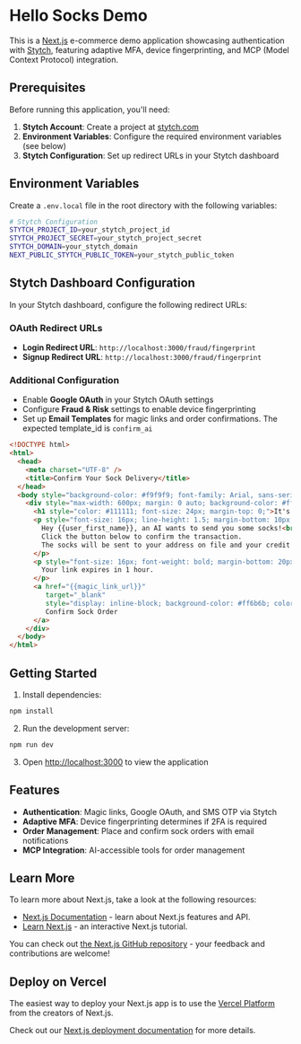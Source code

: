 # Hello Socks Demo

This is a [Next.js](https://nextjs.org/) e-commerce demo application showcasing authentication with [Stytch](https://stytch.com/), featuring adaptive MFA, device fingerprinting, and MCP (Model Context Protocol) integration.

## Prerequisites

Before running this application, you'll need:

1. **Stytch Account**: Create a project at [stytch.com](https://stytch.com/)
2. **Environment Variables**: Configure the required environment variables (see below)
3. **Stytch Configuration**: Set up redirect URLs in your Stytch dashboard

## Environment Variables

Create a `.env.local` file in the root directory with the following variables:

```bash
# Stytch Configuration
STYTCH_PROJECT_ID=your_stytch_project_id
STYTCH_PROJECT_SECRET=your_stytch_project_secret
STYTCH_DOMAIN=your_stytch_domain
NEXT_PUBLIC_STYTCH_PUBLIC_TOKEN=your_stytch_public_token
```

## Stytch Dashboard Configuration

In your Stytch dashboard, configure the following redirect URLs:

### OAuth Redirect URLs
- **Login Redirect URL**: `http://localhost:3000/fraud/fingerprint`
- **Signup Redirect URL**: `http://localhost:3000/fraud/fingerprint`

### Additional Configuration
- Enable **Google OAuth** in your Stytch OAuth settings
- Configure **Fraud & Risk** settings to enable device fingerprinting
- Set up **Email Templates** for magic links and order confirmations. The expected template_id is `confirm_ai`

```html
<!DOCTYPE html>
<html>
  <head>
    <meta charset="UTF-8" />
    <title>Confirm Your Sock Delivery</title>
  </head>
  <body style="background-color: #f9f9f9; font-family: Arial, sans-serif; color: #333333; padding: 0; margin: 0;">
    <div style="max-width: 600px; margin: 0 auto; background-color: #ffffff; padding: 30px; border-radius: 6px; box-shadow: 0 0 5px rgba(0, 0, 0, 0.05);">
      <h1 style="color: #111111; font-size: 24px; margin-top: 0;">It's Sock Time 🧦</h1>
      <p style="font-size: 16px; line-height: 1.5; margin-bottom: 10px;">
        Hey {{user_first_name}}, an AI wants to send you some socks!<br />
        Click the button below to confirm the transaction.
        The socks will be sent to your address on file and your credit card will be charged.
      </p>
      <p style="font-size: 16px; font-weight: bold; margin-bottom: 20px;">
        Your link expires in 1 hour.
      </p>
      <a href="{{magic_link_url}}"
         target="_blank"
         style="display: inline-block; background-color: #ff6b6b; color: #ffffff; text-decoration: none; padding: 14px 24px; font-size: 16px; font-weight: bold; border-radius: 4px; margin-top: 20px;">
         Confirm Sock Order
      </a>
    </div>
  </body>
</html>
```

## Getting Started

1. Install dependencies:
```bash
npm install
```

2. Run the development server:
```bash
npm run dev
```

3. Open [http://localhost:3000](http://localhost:3000) to view the application

## Features

- **Authentication**: Magic links, Google OAuth, and SMS OTP via Stytch
- **Adaptive MFA**: Device fingerprinting determines if 2FA is required
- **Order Management**: Place and confirm sock orders with email notifications
- **MCP Integration**: AI-accessible tools for order management

## Learn More

To learn more about Next.js, take a look at the following resources:

- [Next.js Documentation](https://nextjs.org/docs) - learn about Next.js features and API.
- [Learn Next.js](https://nextjs.org/learn) - an interactive Next.js tutorial.

You can check out [the Next.js GitHub repository](https://github.com/vercel/next.js/) - your feedback and contributions are welcome!

## Deploy on Vercel

The easiest way to deploy your Next.js app is to use the [Vercel Platform](https://vercel.com/new?utm_medium=default-template&filter=next.js&utm_source=create-next-app&utm_campaign=create-next-app-readme) from the creators of Next.js.

Check out our [Next.js deployment documentation](https://nextjs.org/docs/deployment) for more details.
